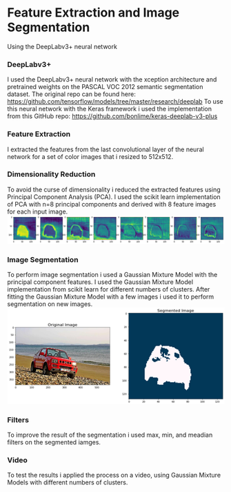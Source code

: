 # Feature Extraction and Image Segmentation
Using the DeepLabv3+ neural network

### DeepLabv3+
I used the DeepLabv3+ neural network with the xception architecture and pretrained weights on the PASCAL VOC 2012 semantic segmentation dataset.
The original repo can be found here: https://github.com/tensorflow/models/tree/master/research/deeplab
To use this neural network with the Keras framework i used the implementation from this GitHub repo: https://github.com/bonlime/keras-deeplab-v3-plus

### Feature Extraction
I extracted the features from the last convolutional layer of the neural network for a set of color images that i resized to 512x512.

### Dimensionality Reduction
To avoid the curse of dimensionality i reduced the extracted features using Principal Component Analysis (PCA). I used the scikit learn implementation of PCA with n=8 
principal components and derived with 8 feature images for each input image.<br>
![Image](https://github.com/VictorMegir/Feature-Extraction-and-Image-Segmentation/blob/master/screenshots/Principal%20Components%20of%20features.png)

### Image Segmentation
To perform image segmentation i used a Gaussian Mixture Model with the principal component features. I used the Gaussian Mixture Model implementation from scikit learn for
different numbers of clusters. After fitting the Gaussian Mixture Model with a few images i used it to perform segmentation on new images.<br>
![Image](https://github.com/VictorMegir/Feature-Extraction-and-Image-Segmentation/blob/master/screenshots/Segementation%20Example.png)

### Filters
To improve the result of the segmentation i used max, min, and meadian filters on the segmented iamges.

### Video
To test the results i applied the process on a video, using Gaussian Mixture Models with different numbers of clusters.
